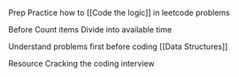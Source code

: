 Prep
Practice how to [[Code the logic]] in leetcode problems

Before
Count items
Divide into available time

Understand problems first before coding
[[Data Structures]]

Resource
Cracking the coding interview